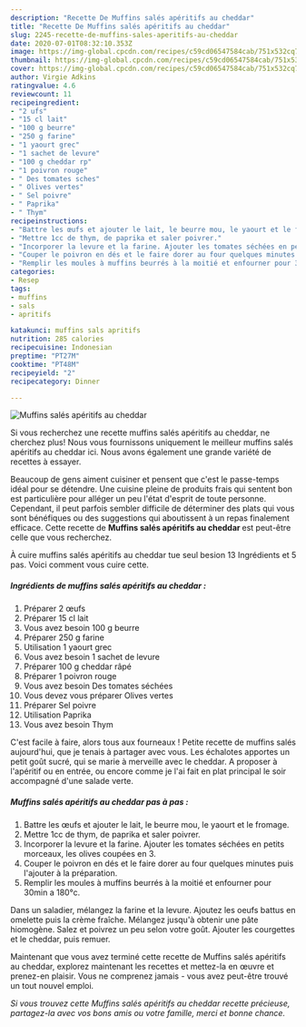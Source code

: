 ```yaml
---
description: "Recette De Muffins salés apéritifs au cheddar"
title: "Recette De Muffins salés apéritifs au cheddar"
slug: 2245-recette-de-muffins-sales-aperitifs-au-cheddar
date: 2020-07-01T08:32:10.353Z
image: https://img-global.cpcdn.com/recipes/c59cd06547584cab/751x532cq70/muffins-sales-aperitifs-au-cheddar-photo-principale-de-la-recette.jpg
thumbnail: https://img-global.cpcdn.com/recipes/c59cd06547584cab/751x532cq70/muffins-sales-aperitifs-au-cheddar-photo-principale-de-la-recette.jpg
cover: https://img-global.cpcdn.com/recipes/c59cd06547584cab/751x532cq70/muffins-sales-aperitifs-au-cheddar-photo-principale-de-la-recette.jpg
author: Virgie Adkins
ratingvalue: 4.6
reviewcount: 11
recipeingredient:
- "2 ufs"
- "15 cl lait"
- "100 g beurre"
- "250 g farine"
- "1 yaourt grec"
- "1 sachet de levure"
- "100 g cheddar rp"
- "1 poivron rouge"
- " Des tomates sches"
- " Olives vertes"
- " Sel poivre"
- " Paprika"
- " Thym"
recipeinstructions:
- "Battre les œufs et ajouter le lait, le beurre mou, le yaourt et le fromage."
- "Mettre 1cc de thym, de paprika et saler poivrer."
- "Incorporer la levure et la farine. Ajouter les tomates séchées en petits morceaux, les olives coupées en 3."
- "Couper le poivron en dés et le faire dorer au four quelques minutes puis l&#39;ajouter à la préparation."
- "Remplir les moules à muffins beurrés à la moitié et enfourner pour 30min a 180°c."
categories:
- Resep
tags:
- muffins
- sals
- apritifs

katakunci: muffins sals apritifs 
nutrition: 285 calories
recipecuisine: Indonesian
preptime: "PT27M"
cooktime: "PT48M"
recipeyield: "2"
recipecategory: Dinner

---
```



![Muffins salés apéritifs au cheddar](https://img-global.cpcdn.com/recipes/c59cd06547584cab/751x532cq70/muffins-sales-aperitifs-au-cheddar-photo-principale-de-la-recette.jpg)

Si vous recherchez une recette muffins salés apéritifs au cheddar, ne cherchez plus! Nous vous fournissons uniquement le meilleur muffins salés apéritifs au cheddar ici. Nous avons également une grande variété de recettes à essayer.

Beaucoup de gens aiment cuisiner et pensent que c'est le passe-temps idéal pour se détendre. Une cuisine pleine de produits frais qui sentent bon est particulière pour alléger un peu l'état d'esprit de toute personne. Cependant, il peut parfois sembler difficile de déterminer des plats qui vous sont bénéfiques ou des suggestions qui aboutissent à un repas finalement efficace. Cette recette de <strong> Muffins salés apéritifs au cheddar </strong> est peut-être celle que vous recherchez.

<!--inarticleads1-->

À cuire muffins salés apéritifs au cheddar tue seul besion 13 Ingrédients et 5 pas. Voici comment vous cuire cette.

##### Ingrédients de muffins salés apéritifs au cheddar :

1. Préparer 2 œufs
1. Préparer 15 cl lait
1. Vous avez besoin 100 g beurre
1. Préparer 250 g farine
1. Utilisation 1 yaourt grec
1. Vous avez besoin 1 sachet de levure
1. Préparer 100 g cheddar râpé
1. Préparer 1 poivron rouge
1. Vous avez besoin  Des tomates séchées
1. Vous devez vous préparer  Olives vertes
1. Préparer  Sel poivre
1. Utilisation  Paprika
1. Vous avez besoin  Thym


C&#39;est facile à faire, alors tous aux fourneaux ! Petite recette de muffins salés aujourd&#39;hui, que je tenais à partager avec vous. Les échalotes apportes un petit goût sucré, qui se marie à merveille avec le cheddar. A proposer à l&#39;apéritif ou en entrée, ou encore comme je l&#39;ai fait en plat principal le soir accompagné d&#39;une salade verte. 

<!--inarticleads2-->

##### Muffins salés apéritifs au cheddar pas à pas :

1. Battre les œufs et ajouter le lait, le beurre mou, le yaourt et le fromage.
1. Mettre 1cc de thym, de paprika et saler poivrer.
1. Incorporer la levure et la farine. Ajouter les tomates séchées en petits morceaux, les olives coupées en 3.
1. Couper le poivron en dés et le faire dorer au four quelques minutes puis l&#39;ajouter à la préparation.
1. Remplir les moules à muffins beurrés à la moitié et enfourner pour 30min a 180°c.


Dans un saladier, mélangez la farine et la levure. Ajoutez les oeufs battus en omelette puis la crème fraîche. Mélangez jusqu&#39;à obtenir une pâte hiomogène. Salez et poivrez un peu selon votre goût. Ajouter les courgettes et le cheddar, puis remuer. 

<!--inarticleads1-->

<p>
Maintenant que vous avez terminé cette recette de Muffins salés apéritifs au cheddar, explorez maintenant les recettes et mettez-la en œuvre et prenez-en plaisir. Vous ne comprenez jamais - vous avez peut-être trouvé un tout nouvel emploi.
</p>

<p>
<i>Si vous trouvez cette Muffins salés apéritifs au cheddar recette précieuse, partagez-la avec vos bons amis ou votre famille, merci et bonne chance.</i>
</p>
